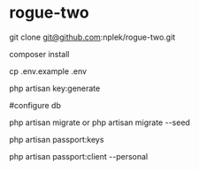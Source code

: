 # rogue-two
 
git clone git@github.com:nplek/rogue-two.git
 
composer install

cp .env.example .env

php artisan key:generate

#configure db

php artisan migrate
or
php artisan migrate --seed

php artisan passport:keys

php artisan passport:client --personal

